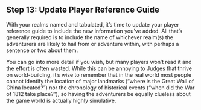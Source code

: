 ## Step 13: Update Player Reference Guide

With your realms named and tabulated, it’s time to update your player reference guide to include the new information you’ve added. All that’s generally required is to include the name of whichever realm(s) the adventurers are likely to hail from or adventure within, with perhaps a sentence or two about them.

You can go into more detail if you wish, but many players won’t read it and the effort is often wasted. While this can be annoying to Judges that thrive on world-building, it’s wise to remember that in the real world most people cannot identify the location of major landmarks (“where is the Great Wall of China located?”) nor the chronology of historical events (“when did the War of 1812 take place?”), so having the adventurers be equally clueless about the game world is actually highly simulative.
